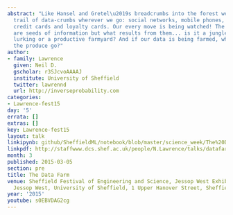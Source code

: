 ```yaml
---
abstract: "Like Hansel and Gretel\u2019s breadcrumbs into the forest we leave a data
  trail of data-crumbs wherever we go: social networks, mobile phones, hospital visits,
  credit cards and loyalty cards. Our every move is being watched! The data-crumbs
  are seeds of information but what results from them... is it a jungle with dangers
  lurking or a productive farmyard? And if our data is being farmed, where does all
  the produce go?"
author:
- family: Lawrence
  given: Neil D.
  gscholar: r3SJcvoAAAAJ
  institute: University of Sheffield
  twitter: lawrennd
  url: http://inverseprobability.com
categories:
- Lawrence-fest15
day: '5'
errata: []
extras: []
key: Lawrence-fest15
layout: talk
linkipynb: github/SheffieldML/notebook/blob/master/science_week/The%20Data%20Farm.ipynb
linkpdf: http://staffwww.dcs.shef.ac.uk/people/N.Lawrence/talks/datafarm_science15.pdf
month: 3
published: 2015-03-05
section: pre
title: The Data Farm
venue: Sheffield Festival of Engineering and Science, Jessop West Exhibition Space,
  Jessop West, University of Sheffield, 1 Upper Hanover Street, Sheffield S3 7RA
year: '2015'
youtube: s0EBVDAG2cg
---
```

